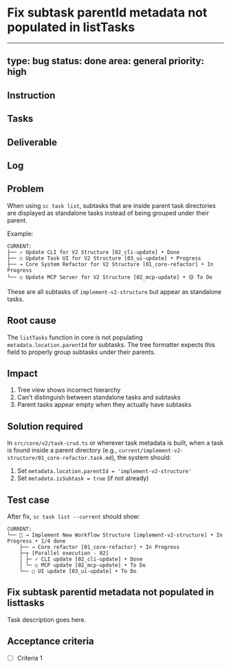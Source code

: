 # Fix subtask parentId metadata not populated in listTasks

---
type: bug
status: done
area: general
priority: high
---


## Instruction

## Tasks

## Deliverable

## Log

## Problem
When using `sc task list`, subtasks that are inside parent task directories are displayed as standalone tasks instead of being grouped under their parent.

Example:
```
CURRENT:
├── ✓ Update CLI for V2 Structure [02_cli-update] • Done
├── ○ Update Task UI for V2 Structure [03_ui-update] • Progress  
├── → Core System Refactor for V2 Structure [01_core-refactor] • In Progress
└── ○ Update MCP Server for V2 Structure [02_mcp-update] • 🟡 To Do
```

These are all subtasks of `implement-v2-structure` but appear as standalone tasks.

## Root cause
The `listTasks` function in core is not populating `metadata.location.parentId` for subtasks. The tree formatter expects this field to properly group subtasks under their parents.

## Impact
1. Tree view shows incorrect hierarchy
2. Can't distinguish between standalone tasks and subtasks
3. Parent tasks appear empty when they actually have subtasks

## Solution required
In `src/core/v2/task-crud.ts` or wherever task metadata is built, when a task is found inside a parent directory (e.g., `current/implement-v2-structure/01_core-refactor.task.md`), the system should:

1. Set `metadata.location.parentId = 'implement-v2-structure'`
2. Set `metadata.isSubtask = true` (if not already)

## Test case
After fix, `sc task list --current` should show:
```
CURRENT:
└── 📁 → Implement New Workflow Structure [implement-v2-structure] • In Progress • 1/4 done
    ├── → Core refactor [01_core-refactor] • In Progress
    ├─┬ [Parallel execution - 02]
    │ ├─ ✓ CLI update [02_cli-update] • Done
    │ └─ ○ MCP update [02_mcp-update] • To Do
    └── ○ UI update [03_ui-update] • To Do
```

## Fix subtask parentid metadata not populated in listtasks
Task description goes here.

## Acceptance criteria
- [ ] Criteria 1
